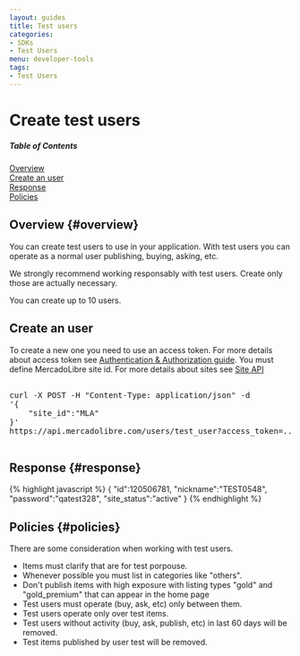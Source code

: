 ```yaml
---
layout: guides
title: Test users
categories: 
- SDKs 
- Test Users
menu: developer-tools
tags: 
- Test Users
---
```


# Create test users

<div class="contents">
  <h5>Table of Contents</h5>
  <dl>
    <dt><a href="javascript:void(0)" onClick="goToByScroll('overview')">Overview</a></dt>
    <dt><a href="javascript:void(0)" onClick="goToByScroll('create-user')">Create an user</a></dt>
    <dt><a href="javascript:void(0)" onClick="goToByScroll('response')">Response</a></dt>
    <dt><a href="javascript:void(0)" onClick="goToByScroll('Policies')">Policies</a></dt>
  </dl>
</div>

## Overview {#overview}

You can create test users to use in your application. With test users you can operate as a normal user publishing, buying, asking, etc. 

We strongly recommend working responsably with test users. Create only those are actually necessary.  

You can create up to 10 users.

## Create an user 

To create a new one you need to use an access token. For more details about access token see [Authentication &amp; Authorization guide](/authentication-and-authorization). You must define MercadoLibre site id. For more details about sites see [Site API](https://api.mercadolibre.com/sites)

<pre class="terminal">

curl -X POST -H "Content-Type: application/json" -d
'{
 	"site_id":"MLA"
}'
https://api.mercadolibre.com/users/test_user?access_token=...

</pre>

## Response {#response}

{% highlight javascript %}
{
	"id":120506781,
	"nickname":"TEST0548",
	"password":"qatest328",
	"site_status":"active"
}
{% endhighlight %}

## Policies {#policies}

There are some consideration when working with test users.

<ul class="ch-list parameters">
	<li>Items must clarify that are for test porpouse. </li>
	<li>Whenever possible you must list in categories like "others". </li>
	<li>Don't publish items with high exposure with listing types "gold" and "gold_premium" that can appear in the home page</li>
	<li>Test users must operate (buy, ask, etc) only between them.</li>
	<li>Test users operate only over test items.</li>
	<li>Test users without activity (buy, ask, publish, etc) in last 60 days will be removed.</li>
	<li>Test items published by user test will be removed.</li>
</ul>




